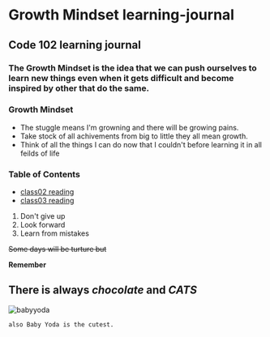 # Growth Mindset learning-journal
## Code 102 learning journal
### The Growth Mindset is the idea that we can push ourselves to learn new things even when it gets difficult and become inspired by other that do the same. 

### Growth Mindset
- The stuggle means I'm growning and there will be growing pains.
- Take stock of all achivements from big to little they all mean growth.
- Think of all the things I can do now that I couldn't before learning it in all feilds of life

### Table of Contents
- [class02 reading](./dailyreading/thecoderscomputer.md)
- [class03 reading](./dailyreading/revisionsandthecloud.md)

1. Don't give up
1. Look forward
1. Learn from mistakes

~~Some days will be turture but~~

**Remember**

## There is always _chocolate_ **and** ***CATS***

![babyyoda](https://assets1.ignimgs.com/2019/12/01/twitter-in-stream-wide-baby-yoda-soup-mandalorian-1575172376899.jpg)


```also Baby Yoda is the cutest.```

